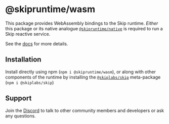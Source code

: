 # @skipruntime/wasm

This package provides WebAssembly bindings to the Skip runtime.  _Either_ this
package or its native analogue
[`@skipruntime/native`](https://www.npmjs.com/package/@skipruntime/native) is
required to run a Skip reactive service.

See the [docs](https://skiplabs.io/docs) for more details.

## Installation

Install directly using npm (`npm i @skipruntime/wasm`), or along with other
components of the runtime by installing the
[`@skiplabs/skip`](https://www.npmjs.com/package/@skiplabs/skip) meta-package
(`npm i @skiplabs/skip`)


## Support

Join the [Discord](https://discord.gg/ss4zxfgUBH) to talk to other community
members and developers or ask any questions.
